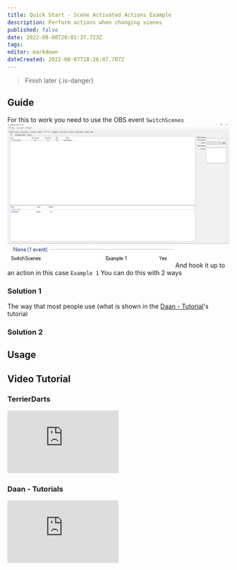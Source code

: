 ```yaml
---
title: Quick Start - Scene Activated Actions Example
description: Perform actions when changing scenes
published: false
date: 2022-08-08T20:01:37.723Z
tags: 
editor: markdown
dateCreated: 2022-08-07T18:26:07.707Z
---
```


> Finish later
{.is-danger}

## Guide

For this to work you need to use the OBS event `SwitchScenes`
![obs-event-tab-switchscenes.jpg](/quick-start/scene-activated-actions-example/obs-event-tab-switchscenes.jpg)
![obs-event-tab-switchscenes-zoomed.jpg](/quick-start/scene-activated-actions-example/obs-event-tab-switchscenes-zoomed.jpg)
And hook it up to an action in this case `Example 1`
You can do this with 2 ways

### Solution 1
The way that most people use (what is shown in the [Daan - Tutorial](#daan---tutorials)'s tutorial  
### Solution 2

## Usage

## Video Tutorial
### TerrierDarts
<div class=“iframe-container”><iframe src="https://www.youtube.com/embed/9Gx7b46y0S8" title="YouTube video player" frameborder="0" allow="accelerometer; autoplay; clipboard-write; encrypted-media; gyroscope; picture-in-picture; fullscreen" allow fullscreen style="border: none; max-width: 50%; width: 50%; aspect-ratio: 16/9;"></iframe></div>

### Daan - Tutorials
<div class=“iframe-container”><iframe src="https://www.youtube.com/embed/9ZuO3KrbvRw" title="YouTube video player" frameborder="0" allow="accelerometer; autoplay; clipboard-write; encrypted-media; gyroscope; picture-in-picture; fullscreen" allow fullscreen style="border: none; max-width: 50%; width: 50%; aspect-ratio: 16/9;"></iframe></div>